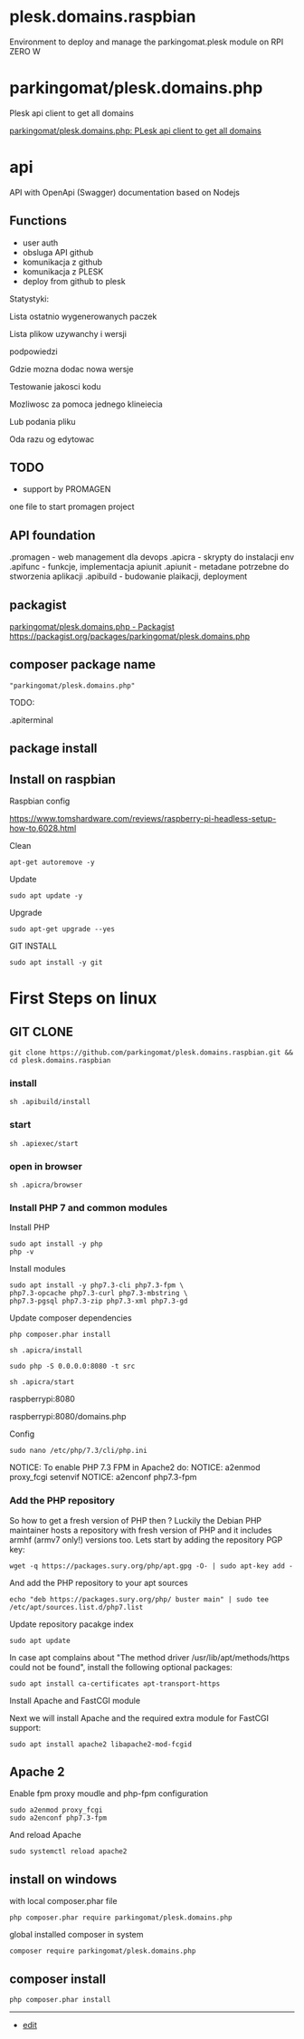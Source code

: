# plesk.domains.raspbian
Environment to deploy and manage the parkingomat.plesk module on RPI ZERO W

# parkingomat/plesk.domains.php
Plesk api client to get all domains

[parkingomat/plesk.domains.php: PLesk api client to get all domains](https://github.com/parkingomat/plesk.domains.php)


# api
API with OpenApi (Swagger)  documentation based on Nodejs

## Functions
+ user auth
+ obsluga API github
+ komunikacja z github
+ komunikacja z PLESK
+ deploy from github to plesk


Statystyki:

Lista ostatnio wygenerowanych paczek

Lista plikow uzywanchy i wersji



podpowiedzi

Gdzie mozna dodac nowa wersje

Testowanie jakosci kodu

Mozliwosc za pomoca jednego klineiecia

Lub podania pliku

Oda razu og edytowac



## TODO

+ support by PROMAGEN

one file to start promagen project


## API foundation

.promagen - web management dla devops
.apicra - skrypty do instalacji env
.apifunc - funkcje, implementacja apiunit
.apiunit - metadane potrzebne do stworzenia aplikacji
.apibuild - budowanie plaikacji, deployment






## packagist
[parkingomat/plesk.domains.php - Packagist](https://packagist.org/packages/parkingomat/plesk.domains.php)
https://packagist.org/packages/parkingomat/plesk.domains.php


## composer package name

    "parkingomat/plesk.domains.php"



TODO:

.apiterminal

## package install


## Install on raspbian

Raspbian config

https://www.tomshardware.com/reviews/raspberry-pi-headless-setup-how-to,6028.html

Clean

    apt-get autoremove -y

Update

    sudo apt update -y

Upgrade

    sudo apt-get upgrade --yes

GIT INSTALL

    sudo apt install -y git


# First Steps on linux

## GIT CLONE
    git clone https://github.com/parkingomat/plesk.domains.raspbian.git && cd plesk.domains.raspbian

### install
    sh .apibuild/install

### start
    sh .apiexec/start

### open in browser
    sh .apicra/browser

### Install PHP 7 and common modules
Install PHP
```
sudo apt install -y php
php -v
```

Install modules
```
sudo apt install -y php7.3-cli php7.3-fpm \
php7.3-opcache php7.3-curl php7.3-mbstring \
php7.3-pgsql php7.3-zip php7.3-xml php7.3-gd
```

Update composer dependencies

```
php composer.phar install

sh .apicra/install

sudo php -S 0.0.0.0:8080 -t src

sh .apicra/start
```

raspberrypi:8080

raspberrypi:8080/domains.php

Config

    sudo nano /etc/php/7.3/cli/php.ini


NOTICE: To enable PHP 7.3 FPM in Apache2 do:
NOTICE: a2enmod proxy_fcgi setenvif
NOTICE: a2enconf php7.3-fpm

### Add the PHP repository

So how to get a fresh version of PHP then ? Luckily the Debian PHP maintainer hosts a repository with fresh version of PHP and it includes armhf (armv7 only!) versions too. Lets start by adding the repository PGP key:
```
wget -q https://packages.sury.org/php/apt.gpg -O- | sudo apt-key add -
```
And add the PHP repository to your apt sources
```
echo "deb https://packages.sury.org/php/ buster main" | sudo tee /etc/apt/sources.list.d/php7.list
```
Update repository pacakge index
```
sudo apt update
```
In case apt complains about "The method driver /usr/lib/apt/methods/https could not be found", install the following optional packages:
```
sudo apt install ca-certificates apt-transport-https
```

Install Apache and FastCGI module

Next we will install Apache and the required extra module for FastCGI support:

```
sudo apt install apache2 libapache2-mod-fcgid
```

## Apache 2

Enable fpm proxy moudle and php-fpm configuration

```
sudo a2enmod proxy_fcgi
sudo a2enconf php7.3-fpm
```

And reload Apache

```
sudo systemctl reload apache2
```

## install on windows

with local composer.phar file

    php composer.phar require parkingomat/plesk.domains.php

global installed composer in system

    composer require parkingomat/plesk.domains.php


## composer install

    php composer.phar install


---

+ [edit](https://github.com/parkingomat/plesk.domains.php/edit/main/README.md)
